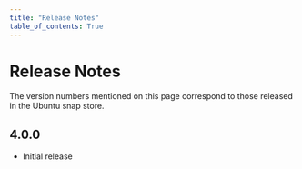 ```yaml
---
title: "Release Notes"
table_of_contents: True
---
```


# Release Notes

The version numbers mentioned on this page correspond to those released in the
Ubuntu snap store.

## 4.0.0

 * Initial release
